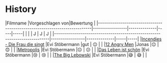# History

|Filmname                                                                   |Vorgeschlagen von|Bewertung                 |
|---------------------------------------------------------------------------|-----------------|--------------|-----|-----|
|                                                                           |                 | J            |  J  |  J  |
|---------------------------------------------------------------------------|-----------------|--------------|-----|-----|
|[Incendies - Die Frau die singt](https://www.imdb.com/title/tt1255953/)    |Evi Stöbermann   |gut           |  😐 |     |
|[12 Angry Men](https://www.imdb.com/title/tt0050083/)                      |Jonas            |😐            |  😊 |     |
|[Metropolis](https://www.imdb.com/title/tt0017136/)                        |Evi Stöbermann   |😐            |  😕 |     |
|[Das Leben ist schön](https://www.imdb.com/title/tt0118799/)               |Evi Stöbermann   |😢            |  😢 |     |
|[The Big Lebowski](https://www.imdb.com/title/tt0118715/)                  |Evi Stöbermann   |😅            |  😅 |     |
